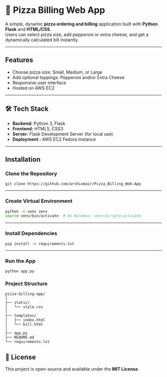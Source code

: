 # 🍕 Pizza Billing Web App

A simple, dynamic **pizza ordering and billing** application built with **Python Flask** and **HTML/CSS**.  
Users can select pizza size, add pepperoni or extra cheese, and get a dynamically calculated bill instantly.

---

## Features

- Choose pizza size: Small, Medium, or Large  
- Add optional toppings: Pepperoni and/or Extra Cheese  
- Responsive user interface  
- Hosted on AWS EC2  

---

## 🛠 Tech Stack

- **Backend:** Python 3, Flask  
- **Frontend:** HTML5, CSS3  
- **Server:** Flask Development Server (for local use)  
- **Deployment :** AWS EC2 Fedora Instance

---

## Installation

### Clone the Repository

```
git clone https://github.com/arshiumair/Pizza_Billing_Web-App
```
---
### Create Virtual Environment
```bash
python -m venv venv
source venv/bin/activate  # On Windows: venv\Scripts\activate
```
---
### Install Dependencies
```
pip install -r requirements.txt
```
---
### Run the App
```
python app.py
```
### Project Structure
```
pizza-billing-app/
│
├── static/             
│   └── style.css
│
├── templates/           
│   ├── index.html
│   └── bill.html
│
├── app.py               
├── README.md            
└── requirements.txt     

```
## 📄 License
This project is open-source and available under the **MIT License**.




